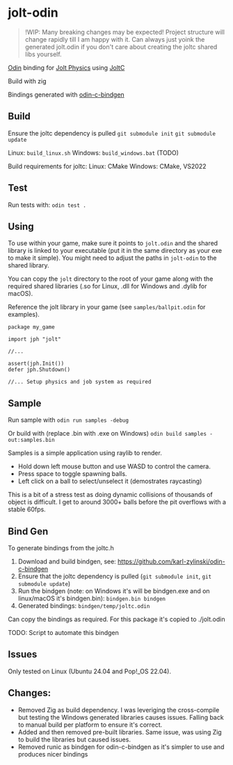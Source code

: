 # jolt-odin

> !WIP: Many breaking changes may be expected!
> Project structure will change rapidly till I am happy with it. Can always just yoink the generated jolt.odin if you don't care about creating the joltc shared libs yourself.

[Odin](https://odin-lang.org/:) binding for [Jolt Physics](https://github.com/jrouwe/JoltPhysics) using [JoltC](https://github.com/amerkoleci/joltc)

Build with zig

Bindings generated with [odin-c-bindgen](https://github.com/karl-zylinski/odin-c-bindgen)

## Build

Ensure the joltc dependency is pulled
`git submodule init`
`git submodule update`

Linux: `build_linux.sh`
Windows: `build_windows.bat` (TODO)

Build requirements for joltc:
Linux: CMake
Windows: CMake, VS2022

## Test
Run tests with: `odin test .`

## Using
To use within your game, make sure it points to `jolt.odin` and the shared library is linked to your executable (put it in the same directory as your exe to make it simple). You might need to adjust the paths in `jolt-odin` to the shared library.

You can copy the `jolt` directory to the root of your game along with the required shared libraries (.so for Linux, .dll for Windows and .dylib for macOS).

Reference the jolt library in your game (see `samples/ballpit.odin` for examples).

```
package my_game

import jph "jolt"

//...

assert(jph.Init())
defer jph.Shutdown()

//... Setup physics and job system as required
```

## Sample
Run sample with `odin run samples -debug`

Or build with (replace .bin with .exe on Windows) `odin build samples -out:samples.bin`

Samples is a simple application using raylib to render.
- Hold down left mouse button and use WASD to control the camera.
- Press space to toggle spawning balls.
- Left click on a ball to select/unselect it (demostrates raycasting)

This is a bit of a stress test as doing dynamic collisions of thousands of object is difficult. I get to around 3000+ balls before the pit overflows with a stable 60fps.

## Bind Gen

To generate bindings from the joltc.h

1. Download and build bindgen, see: https://github.com/karl-zylinski/odin-c-bindgen
2. Ensure that the joltc dependency is pulled (`git submodule init`, `git submodule update`)
3. Run the bindgen (note: on Windows it's will be bindgen.exe and on linux/macOS it's bindgen.bin):
`bindgen.bin bindgen`
4. Generated bindings: `bindgen/temp/joltc.odin`

Can copy the bindings as required. For this package it's copied to ./jolt.odin

TODO: Script to automate this bindgen

## Issues
Only tested on Linux (Ubuntu 24.04 and Pop!_OS 22.04).

## Changes:
- Removed Zig as build dependency. I was leveriging the cross-compile but testing the Windows generated libraries causes issues. Falling back to manual build per platform to ensure it's correct.
- Added and then removed pre-built libraries. Same issue, was using Zig to build the libraries but caused issues.
- Removed runic as bindgen for odin-c-bindgen as it's simpler to use and produces nicer bindings
